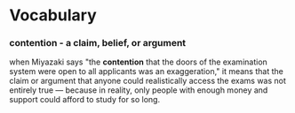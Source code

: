 # Vocabulary

### contention - a claim, belief, or argument

when Miyazaki says "the **contention** that the doors of the examination system were open to all applicants was an exaggeration," it means that the claim or argument that anyone could realistically access the exams was not entirely true — because in reality, only people with enough money and support could afford to study for so long.
